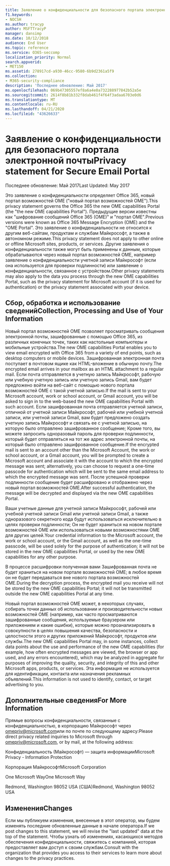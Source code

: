 ```yaml
---
title: Заявление о конфиденциальности для безопасного портала электронной почты
f1.keywords:
- NOCSH
ms.author: tracyp
author: MSFTTracyP
manager: dansimp
ms.date: 10/12/2018
audience: End User
ms.topic: reference
ms.service: O365-seccomp
localization_priority: Normal
search.appverid:
- MET150
ms.assetid: 278917cd-a930-46cc-9580-6b9d2361a5f9
ms.collection:
- M365-security-compliance
description: 'Последнее обновление: Май 2017'
ms.openlocfilehash: 069b47305557ef8a6a4e0a732288977842b52a5e
ms.sourcegitcommit: 2614f8b81b332f8dab461f4f64f3adaa6703e0d6
ms.translationtype: MT
ms.contentlocale: ru-RU
ms.lasthandoff: 04/21/2020
ms.locfileid: "43626633"
---
```

# <a name="privacy-statement-for-secure-email-portal"></a><span data-ttu-id="23abb-103">Заявление о конфиденциальности для безопасного портала электронной почты</span><span class="sxs-lookup"><span data-stu-id="23abb-103">Privacy statement for Secure Email Portal</span></span>

<span data-ttu-id="23abb-104">Последнее обновление: Май 2017</span><span class="sxs-lookup"><span data-stu-id="23abb-104">Last Updated: May 2017</span></span>
  
<span data-ttu-id="23abb-105">Это заявление о конфиденциальности определяет Office 365, новый портал возможностей OME ("новый портал возможностей OME").</span><span class="sxs-lookup"><span data-stu-id="23abb-105">This privacy statement governs the Office 365 the new OME capabilities Portal (the "the new OME capabilities Portal").</span></span> <span data-ttu-id="23abb-106">Предыдущие версии известны как "шифрование сообщений Office 365 (OME)" и "портал OME".</span><span class="sxs-lookup"><span data-stu-id="23abb-106">Previous versions were known as Office 365 Message Encryption (OME) and the "OME Portal".</span></span> <span data-ttu-id="23abb-107">Это заявление о конфиденциальности не относится к другим веб-сайтам, продуктам и службам Майкрософт, а также в автономном режиме.</span><span class="sxs-lookup"><span data-stu-id="23abb-107">This privacy statement does not apply to other online or offline Microsoft sites, products, or services.</span></span> <span data-ttu-id="23abb-108">Другие заявления о конфиденциальности также могут быть применены к данным, которые обрабатываются через новый портал возможностей OME, например заявление о конфиденциальности учетной записи Майкрософт (если она используется для проверки подлинности) или заявление о конфиденциальности, связанное с устройством.</span><span class="sxs-lookup"><span data-stu-id="23abb-108">Other privacy statements may also apply to the data you process through the new OME capabilities Portal, such as the privacy statement for Microsoft account (if it is used for authentication) or the privacy statement associated with your device.</span></span>
  
## <a name="collection-processing-and-use-of-your-information"></a><span data-ttu-id="23abb-109">Сбор, обработка и использование сведений</span><span class="sxs-lookup"><span data-stu-id="23abb-109">Collection, Processing and Use of Your Information</span></span>

<span data-ttu-id="23abb-110">Новый портал возможностей OME позволяет просматривать сообщения электронной почты, зашифрованные с помощью Office 365, из различных конечных точек, таких как настольные компьютеры и мобильные устройства.</span><span class="sxs-lookup"><span data-stu-id="23abb-110">The new OME capabilities Portal enables you to view email encrypted with Office 365 from a variety of end points, such as desktop computers or mobile devices.</span></span> <span data-ttu-id="23abb-111">Зашифрованная электронная почта поступает в почтовом ящике как HTML-вложение в обычную почту.</span><span class="sxs-lookup"><span data-stu-id="23abb-111">The encrypted email arrives in your mailbox as an HTML attachment to a regular mail.</span></span> <span data-ttu-id="23abb-112">Если почта отправляется в учетную запись Майкрософт, рабочую или учебную учетную запись или учетную запись Gmail, вам будет предложено войти на веб-сайт с помощью нового портала возможностей OME с такой учетной записью.</span><span class="sxs-lookup"><span data-stu-id="23abb-112">If the mail is sent to your Microsoft account, work or school account, or Gmail account, you will be asked to sign in to the web-based the new OME capabilities Portal with such account.</span></span> <span data-ttu-id="23abb-113">Если зашифрованная почта отправляется учетной записи, отличной от учетной записи Майкрософт, рабочей или учебной учетной записи, или учетной записи Gmail, вам будет предложено создать учетную запись Майкрософт и связать ее с учетной записью, на которую было отправлено зашифрованное сообщение; Кроме того, вы можете запросить одноразовый пароль для проверки подлинности, который будет отправляться на тот же адрес электронной почты, на который было отправлено зашифрованное сообщение.</span><span class="sxs-lookup"><span data-stu-id="23abb-113">If the encrypted mail is sent to an account other than the Microsoft Account, the work or school account, or a Gmail account, you will be prompted to create a Microsoft account and associate it with the account to which the encrypted message was sent; alternatively, you can choose to request a one-time passcode for authentication which will be sent to the same email address to which the encrypted message was sent.</span></span> <span data-ttu-id="23abb-114">После успешной проверки подлинности сообщение будет расшифровано и отображено через новый портал возможностей OME.</span><span class="sxs-lookup"><span data-stu-id="23abb-114">After successful authentication, the message will be decrypted and displayed via the new OME capabilities Portal.</span></span>
  
<span data-ttu-id="23abb-115">Ваши учетные данные для учетной записи Майкрософт, рабочей или учебной учетной записи Gmail или учетной записи Gmail, а также одноразового секретного кода будут использоваться исключительно в целях проверки подлинности; Он не будет храниться на новом портале возможностей OME или использоваться новыми возможностями OME для других целей.</span><span class="sxs-lookup"><span data-stu-id="23abb-115">Your credential information to the Microsoft account, the work or school account, or the Gmail account, as well as the one-time passcode, will be used solely for the purpose of authentication; it will not be stored in the new OME capabilities Portal, or used by the new OME capabilities for any other purpose.</span></span>
  
<span data-ttu-id="23abb-116">В процессе расшифровки полученная вами Зашифрованная почта не будет храниться на новом портале возможностей OME; в любое время он не будет передаваться вне нового портала возможностей OME.</span><span class="sxs-lookup"><span data-stu-id="23abb-116">During the decryption process, the encrypted mail you receive will not be stored by the new OME capabilities Portal; it will not be transmitted outside the new OME capabilities Portal at any time.</span></span>
  
<span data-ttu-id="23abb-117">Новый портал возможностей OME может, в некоторых случаях, собирать точки данных об использовании и производительности новых возможностей OME (например, как часто просматриваются зашифрованные сообщения, используемые браузером или приложением и какие ошибки), которые можно проанализировать в совокупности в целях повышения качества, безопасности и целостности этого и других приложений Майкрософт, продуктов или службы.</span><span class="sxs-lookup"><span data-stu-id="23abb-117">The new OME capabilities Portal may, in some instances, collect data points about the use and performance of the new OME capabilities (for example, how often encrypted messages are viewed, the browser or app used, and any errors encountered), which may be analyzed in aggregate for purposes of improving the quality, security, and integrity of this and other Microsoft apps, products, or services.</span></span> <span data-ttu-id="23abb-118">Эта информация не используется для идентификации, контакта или назначения рекламных объявлений.</span><span class="sxs-lookup"><span data-stu-id="23abb-118">This information is not used to identify, contact, or target advertising to you.</span></span>
  
## <a name="for-more-information"></a><span data-ttu-id="23abb-119">Дополнительные сведения</span><span class="sxs-lookup"><span data-stu-id="23abb-119">For More Information</span></span>

<span data-ttu-id="23abb-120">Прямые вопросы конфиденциальности, связанные с конфиденциальностью, в корпорацию Майкрософт через [omepriv@microsoft.com](mailto:omepriv@microsoft.com)или по почте по следующему адресу:</span><span class="sxs-lookup"><span data-stu-id="23abb-120">Please direct privacy related inquiries to Microsoft through [omepriv@microsoft.com](mailto:omepriv@microsoft.com), or by mail, at the following address:</span></span>
  
<span data-ttu-id="23abb-121">Конфиденциальность (Майкрософт) — защита информации</span><span class="sxs-lookup"><span data-stu-id="23abb-121">Microsoft Privacy - Information Protection</span></span>
  
<span data-ttu-id="23abb-122">Корпорация Майкрософт</span><span class="sxs-lookup"><span data-stu-id="23abb-122">Microsoft Corporation</span></span>
  
<span data-ttu-id="23abb-123">One Microsoft Way</span><span class="sxs-lookup"><span data-stu-id="23abb-123">One Microsoft Way</span></span>
  
<span data-ttu-id="23abb-124">Redmond, Washington 98052 USA (США)</span><span class="sxs-lookup"><span data-stu-id="23abb-124">Redmond, Washington 98052 USA</span></span>
  
## <a name="changes"></a><span data-ttu-id="23abb-125">Изменения</span><span class="sxs-lookup"><span data-stu-id="23abb-125">Changes</span></span>

<span data-ttu-id="23abb-126">Если мы публикуем изменения, внесенные в этот оператор, мы будем изменять последние обновленные данные в начале оператора.</span><span class="sxs-lookup"><span data-stu-id="23abb-126">If we post changes to this statement, we will revise the "last updated" data at the top of the statement.</span></span> <span data-ttu-id="23abb-127">Чтобы узнать об изменениях, касающихся методов обеспечения конфиденциальности, свяжитесь с компанией, которая предоставляет вам доступ к своим службам.</span><span class="sxs-lookup"><span data-stu-id="23abb-127">Consult with the organization that provides you access to their services to learn more about changes to the privacy practices.</span></span>
  

